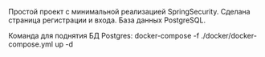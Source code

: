 Простой проект с минимальной реализацией SpringSecurity.
Сделана страница регистрации и входа.
База данных PostgreSQL.

Команда для поднятия БД Postgres:
docker-compose -f ./docker/docker-compose.yml up -d
